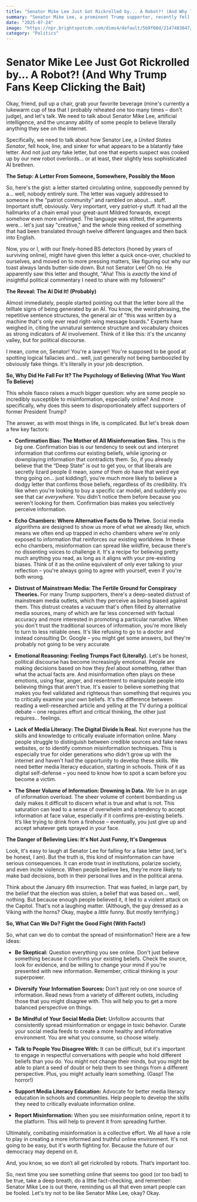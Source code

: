 ```yaml
---
title: "Senator Mike Lee Just Got Rickrolled by... A Robot?! (And Why Trump Fans Keep Clicking the Bait)"
summary: "Senator Mike Lee, a prominent Trump supporter, recently fell for an obvious AI-generated fake letter. Let's unpack this hilarious (and slightly concerning) situation and delve into why misinformation seems to thrive within certain online communities. Spoiler alert: confirmation bias plays a HUGE role!"
date: "2025-07-24"
image: "https://npr.brightspotcdn.com/dims4/default/5b9f60d/2147483647/strip/true/crop/6000x4000+0+0/resize/880x587!/quality/90/?url=http%3A%2F%2Fnpr-brightspot.s3.amazonaws.com%2F04%2F79%2Fcf948caa47d790fcd89a202e8b2e%2Fap25163613788121.jpg"
category: "Politics"
---
```


# Senator Mike Lee Just Got Rickrolled by... A Robot?! (And Why Trump Fans Keep Clicking the Bait)

Okay, friend, pull up a chair, grab your favorite beverage (mine's currently a lukewarm cup of tea that I probably reheated one too many times – don't judge), and let's talk. We need to talk about Senator Mike Lee, artificial intelligence, and the uncanny ability of some people to believe literally anything they see on the internet.

Specifically, we need to talk about how Senator Lee, a _United States Senator_, fell hook, line, and sinker for what appears to be a blatantly fake letter. And not just _any_ fake letter, but one that experts suspect was cooked up by our new robot overlords... or at least, their slightly less sophisticated AI brethren.

**The Setup: A Letter From Someone, Somewhere, Possibly the Moon**

So, here's the gist: a letter started circulating online, supposedly penned by a… well, nobody entirely sure. The letter was vaguely addressed to someone in the “patriot community” and rambled on about… stuff. Important stuff, obviously. Very important, very patriot-y stuff. It had all the hallmarks of a chain email your great-aunt Mildred forwards, except somehow even more unhinged. The language was stilted, the arguments were… let's just say "creative," and the whole thing reeked of something that had been translated through twelve different languages and then back into English.

Now, you or I, with our finely-honed BS detectors (honed by years of surviving online), might have given this letter a quick once-over, chuckled to ourselves, and moved on to more pressing matters, like figuring out why our toast always lands butter-side down. But not Senator Lee! Oh no. He apparently saw this letter and thought, "Aha! This is _exactly_ the kind of insightful political commentary I need to share with my followers!"

**The Reveal: The AI Did It! (Probably)**

Almost immediately, people started pointing out that the letter bore all the telltale signs of being generated by an AI. You know, the weird phrasing, the repetitive sentence structures, the general air of "this was written by a machine that's only ever read right-wing message boards." Experts have weighed in, citing the unnatural sentence structure and vocabulary choices as strong indicators of AI involvement. Think of it like this: it's the uncanny valley, but for political discourse.

I mean, come on, Senator! You're a lawyer! You're supposed to be good at spotting logical fallacies and... well, just generally not being bamboozled by obviously fake things. It's literally in your job description.

**So, Why Did He Fall For It? The Psychology of Believing (What You Want To Believe)**

This whole fiasco raises a much bigger question: why are some people so incredibly susceptible to misinformation, especially online? And more specifically, why does this seem to disproportionately affect supporters of former President Trump?

The answer, as with most things in life, is complicated. But let's break down a few key factors:

- **Confirmation Bias: The Mother of All Misinformation Sins.** This is the big one. Confirmation bias is our tendency to seek out and interpret information that confirms our existing beliefs, while ignoring or downplaying information that contradicts them. So, if you already believe that the “Deep State” is out to get you, or that liberals are secretly lizard people (I mean, _some_ of them _do_ have that weird eye thing going on… just kidding!), you're much more likely to believe a dodgy letter that confirms those beliefs, regardless of its credibility. It’s like when you're looking to buy a specific car model, and suddenly you see that car _everywhere_. You didn't notice them before because you weren't looking for them. Confirmation bias makes you selectively perceive information.

- **Echo Chambers: Where Alternative Facts Go to Thrive.** Social media algorithms are designed to show us more of what we already like, which means we often end up trapped in echo chambers where we're only exposed to information that reinforces our existing worldview. In these echo chambers, misinformation can spread like wildfire, because there's no dissenting voices to challenge it. It's a recipe for believing pretty much anything you read, as long as it aligns with your pre-existing biases. Think of it as the online equivalent of only ever talking to your reflection – you're always going to agree with yourself, even if you're both wrong.

- **Distrust of Mainstream Media: The Fertile Ground for Conspiracy Theories.** For many Trump supporters, there's a deep-seated distrust of mainstream media outlets, which they perceive as being biased against them. This distrust creates a vacuum that's often filled by alternative media sources, many of which are far less concerned with factual accuracy and more interested in promoting a particular narrative. When you don't trust the traditional sources of information, you're more likely to turn to less reliable ones. It's like refusing to go to a doctor and instead consulting Dr. Google – you might get some answers, but they're probably not going to be very accurate.

- **Emotional Reasoning: Feeling Trumps Fact (Literally).** Let's be honest, political discourse has become increasingly emotional. People are making decisions based on how they _feel_ about something, rather than what the actual facts are. And misinformation often plays on these emotions, using fear, anger, and resentment to manipulate people into believing things that aren't true. It's easier to believe something that makes you feel validated and righteous than something that requires you to critically examine your own beliefs. It's the difference between reading a well-researched article and yelling at the TV during a political debate – one requires effort and critical thinking, the other just requires… feelings.

- **Lack of Media Literacy: The Digital Divide Is Real.** Not everyone has the skills and knowledge to critically evaluate information online. Many people struggle to distinguish between credible sources and fake news websites, or to identify common misinformation techniques. This is especially true for older generations who didn't grow up with the internet and haven't had the opportunity to develop these skills. We need better media literacy education, starting in schools. Think of it as digital self-defense – you need to know how to spot a scam before you become a victim.

- **The Sheer Volume of Information: Drowning in Data.** We live in an age of information overload. The sheer volume of content bombarding us daily makes it difficult to discern what is true and what is not. This saturation can lead to a sense of overwhelm and a tendency to accept information at face value, especially if it confirms pre-existing beliefs. It’s like trying to drink from a firehose – eventually, you just give up and accept whatever gets sprayed in your face.

**The Danger of Believing Lies: It's Not Just Funny, It's Dangerous**

Look, it's easy to laugh at Senator Lee for falling for a fake letter (and, let's be honest, I am). But the truth is, this kind of misinformation can have serious consequences. It can erode trust in institutions, polarize society, and even incite violence. When people believe lies, they're more likely to make bad decisions, both in their personal lives and in the political arena.

Think about the January 6th insurrection. That was fueled, in large part, by the belief that the election was stolen, a belief that was based on… well, nothing. But because enough people believed it, it led to a violent attack on the Capitol. That's not a laughing matter. (Although, the guy dressed as a Viking with the horns? Okay, maybe a _little_ funny. But mostly terrifying.)

**So, What Can We Do? Fight the Good Fight (With Facts!)**

So, what can we do to combat the spread of misinformation? Here are a few ideas:

- **Be Skeptical:** Question everything you see online. Don't just believe something because it confirms your existing beliefs. Check the source, look for evidence, and be willing to change your mind if you're presented with new information. Remember, critical thinking is your superpower.

- **Diversify Your Information Sources:** Don't just rely on one source of information. Read news from a variety of different outlets, including those that you might disagree with. This will help you to get a more balanced perspective on things.

- **Be Mindful of Your Social Media Diet:** Unfollow accounts that consistently spread misinformation or engage in toxic behavior. Curate your social media feeds to create a more healthy and informative environment. You are what you consume, so choose wisely.

- **Talk to People You Disagree With:** It can be difficult, but it's important to engage in respectful conversations with people who hold different beliefs than you do. You might not change their minds, but you might be able to plant a seed of doubt or help them to see things from a different perspective. Plus, you might actually learn something. (Gasp! The horror!)

- **Support Media Literacy Education:** Advocate for better media literacy education in schools and communities. Help people to develop the skills they need to critically evaluate information online.

- **Report Misinformation:** When you see misinformation online, report it to the platform. This will help to prevent it from spreading further.

Ultimately, combating misinformation is a collective effort. We all have a role to play in creating a more informed and truthful online environment. It's not going to be easy, but it's worth fighting for. Because the future of our democracy may depend on it.

And, you know, so we don’t all get rickrolled by robots. That’s important too.

So, next time you see something online that seems too good (or too bad) to be true, take a deep breath, do a little fact-checking, and remember: Senator Mike Lee is out there, reminding us all that even smart people can be fooled. Let's try not to be like Senator Mike Lee, okay? Okay.
